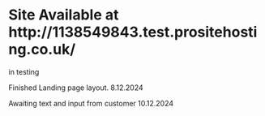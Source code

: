 <h1>Site Available at http://1138549843.test.prositehosting.co.uk/</h1>
<p>in testing</p>
<p>Finished Landing page layout. 8.12.2024</p>
<p>Awaiting text and input from customer 10.12.2024</p>
